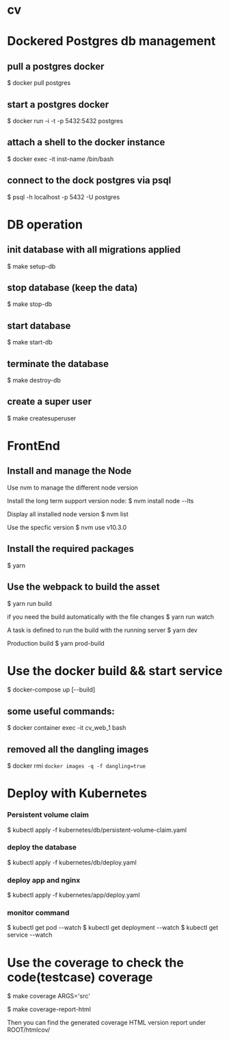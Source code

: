 # cv

# Dockered Postgres db management 
## pull a postgres docker 
$ docker pull postgres

## start a postgres docker
$ docker run -i -t -p 5432:5432 postgres

## attach a shell to the docker instance
$ docker exec -it inst-name /bin/bash

## connect to the dock postgres via psql
$ psql -h localhost -p 5432 -U postgres


# DB operation
## init database with all migrations applied
$ make setup-db

## stop database (keep the data)
$ make stop-db

## start database
$ make start-db

## terminate the database
$ make destroy-db

## create a super user
$ make createsuperuser


# FrontEnd
## Install and manage the Node
Use nvm to manage the different node version

Install the long term support version node:
$ nvm install node --lts

Display all installed node version
$ nvm list


Use the specfic version
$ nvm use v10.3.0


## Install the required packages
$ yarn

## Use the webpack to build the asset
$ yarn run build

if you need the build automatically with the file changes
$ yarn run watch

A task is defined to run the build with the running server
$ yarn dev

Production build
$ yarn prod-build


# Use the docker build && start service
$ docker-compose up [--build]

## some useful commands:
$ docker container exec -it cv_web_1 bash


## removed all the dangling images
$ docker rmi `docker images -q -f dangling=true`


# Deploy with Kubernetes
### Persistent volume claim
$ kubectl apply -f kubernetes/db/persistent-volume-claim.yaml

### deploy the database
$ kubectl apply -f kubernetes/db/deploy.yaml

### deploy app and nginx
$ kubectl apply -f kubernetes/app/deploy.yaml

### monitor command
$ kubectl get pod --watch
$ kubectl get deployment --watch
$ kubectl get service --watch


# Use the coverage to check the code(testcase) coverage
$ make coverage ARGS='src'

$ make coverage-report-html

Then you can find the generated coverage HTML version report under ROOT/htmlcov/


